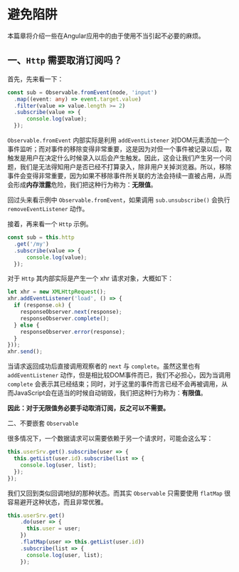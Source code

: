 # 避免陷阱

本篇章将介绍一些在Angular应用中的由于使用不当引起不必要的麻烦。

## 一、`Http` 需要取消订阅吗？

首先，先来看一下：

```typescript
const sub = Observable.fromEvent(node, 'input')
  .map((event: any) => event.target.value)
  .filter(value => value.length >= 2)
  .subscribe(value => {
      console.log(value);
  });
```

`Observable.fromEvent` 内部实际是利用 `addEventListener` 对DOM元素添加一个事件监听；而对事件的移除变得非常重要，这是因为对但一个事件被记录以后，取触发是用户在决定什么时候录入以后会产生触发。因此，这会让我们产生另一个问题，我们是无法得知用户是否已经不打算录入，除非用户关掉浏览器。所以，移除事件会变得非常重要，因为如果不移除事件所关联的方法会持续一直被占用，从而会形成**内存泄露**危险，我们把这种行为称为：**无限值**。

回过头来看示例中 `Observable.fromEvent`，如果调用 `sub.unsubscribe()` 会执行 `removeEventListener` 动作。

接着，再来看一个 `Http` 示例。

```typescript
const sub = this.http
  .get('/my')
  .subscribe(value => {
      console.log(value);
  });
```

对于 `Http` 其内部实际是产生一个 xhr 请求对象，大概如下：

```typescript
let xhr = new XMLHttpRequest();
xhr.addEventListener('load', () => {
  if (response.ok) {
    responseObserver.next(response);
    responseObserver.complete();
  } else {
    responseObserver.error(response);
  }
}));
xhr.send();
```

当请求返回成功后直接调用观察者的 `next` 与 `complete`。虽然这里也有 `addEventListener` 动作，但是相比较DOM事件而已，我们不必担心，因为当调用 `complete` 会表示其已经结束；同时，对于这里的事件而言已经不会再被调用，从而JavaScript会在适当的时候自动销毁，我们把这种行为称为：**有限值**。

**因此：对于无限值务必要手动取消订阅，反之可以不需要。**

二、不要嵌套 `Observable`

很多情况下，一个数据请求可以需要依赖于另一个请求时，可能会这么写：

```typescript
this.userSrv.get().subscribe(user => {
  this.getList(user.id).subscribe(list => {
    console.log(user, list);
  });
});
```

我们又回到类似回调地狱的那种状态。而其实 `Observable` 只需要使用 `flatMap` 很容易避开这种状态，而且非常优雅。

```typescript
this.userSrv.get()
    .do(user => {
      this.user = user;
    })
    .flatMap(user => this.getList(user.id))
    .subscribe(list => {
      console.log(user, list);
    });
```